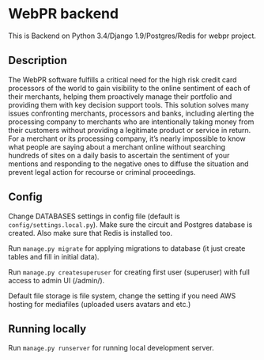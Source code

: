 # WebPR backend

This is Backend on Python 3.4/Django 1.9/Postgres/Redis for webpr project.


## Description

The WebPR software fulfills a critical need for the high risk credit card processors of the world to gain visibility to the online sentiment of each of their merchants, helping them proactively manage their portfolio and providing them with key decision support tools. This solution solves many issues confronting merchants, processors and banks, including alerting the processing company to merchants who are intentionally taking money from their customers without providing a legitimate product or service in return. For a merchant or its processing company, it’s nearly impossible to know what people are saying about a merchant online without searching hundreds of sites on a daily basis to ascertain the sentiment of your mentions and responding to the negative ones to diffuse the situation and prevent legal action for recourse or criminal proceedings.


## Config

Change DATABASES settings in config file (default is ``config/settings.local.py``). Make sure the circuit and Postgres database is created. Also make sure that Redis is installed too.

Run ``manage.py migrate`` for applying migrations to database (it just create
tables and fill in initial data).

Run ``manage.py createsuperuser`` for creating first user (superuser) with full
access to admin UI (/admin/).

Default file storage is file system, change the setting if you need AWS hosting for mediafiles (uploaded users avatars and etc.)

## Running locally

Run ``manage.py runserver`` for running local development server.

